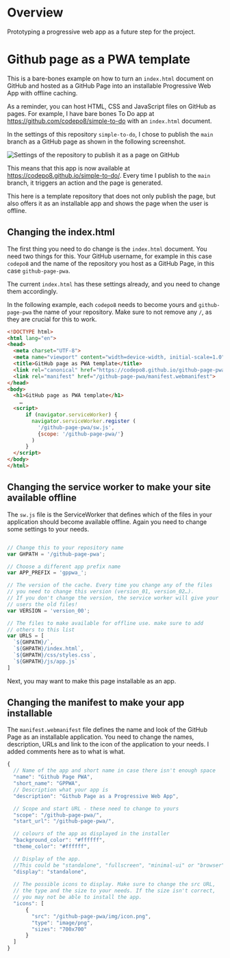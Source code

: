 # Overview

Prototyping a progressive web app as a future step for the project.

# Github page as a PWA template

This is a bare-bones example on how to turn an `index.html` document on GitHub and hosted as a GitHub Page into an installable Progressive Web App with offline caching.

As a reminder, you can host HTML, CSS and JavaScript files on GitHub as pages. For example, I have bare bones To Do app at https://github.com/codepo8/simple-to-do with an `index.html` document.

In the settings of this repository `simple-to-do`, I chose to publish the `main` branch as a GitHub page as shown in the following screenshot.

![Settings of the repository to publish it as a page on GitHub](publish-as-page.png)

This means that this app is now available at https://codepo8.github.io/simple-to-do/. Every time I publish to the `main` branch, it triggers an action and the page is generated.

This here is a template repository that does not only publish the page, but also offers it as an installable app and shows the page when the user is offline.

## Changing the index.html

The first thing you need to do change is the `index.html` document. You need two things for this. Your GitHub username, for example in this case `codepo8` and the name of the repository you host as a GitHub Page, in this case `github-page-pwa`.

The current `index.html` has these settings already, and you need to change them accordingly.

In the following example, each `codepo8` needs to become yours and `github-page-pwa` the name of your repository. Make sure to not remove any `/`, as they are crucial for this to work.

``` html
<!DOCTYPE html>
<html lang="en">
<head>
  <meta charset="UTF-8">
  <meta name="viewport" content="width=device-width, initial-scale=1.0">
  <title>GitHub page as PWA template</title>
  <link rel="canonical" href="https://codepo8.github.io/github-page-pwa/" />
  <link rel="manifest" href="/github-page-pwa/manifest.webmanifest">
</head>
<body>
  <h1>GitHub page as PWA template</h1>
    …
  <script>
      if (navigator.serviceWorker) {
        navigator.serviceWorker.register (
          '/github-page-pwa/sw.js',
          {scope: '/github-page-pwa/'}
        )
      }
  </script>
</body>
</html>
```

## Changing the service worker to make your site available offline

The `sw.js` file is the ServiceWorker that defines which of the files in your application should become available offline. Again you need to change some settings to your needs.

``` javascript

// Change this to your repository name
var GHPATH = '/github-page-pwa';

// Choose a different app prefix name
var APP_PREFIX = 'gppwa_';

// The version of the cache. Every time you change any of the files
// you need to change this version (version_01, version_02…). 
// If you don't change the version, the service worker will give your
// users the old files!
var VERSION = 'version_00';

// The files to make available for offline use. make sure to add 
// others to this list
var URLS = [    
  `${GHPATH}/`,
  `${GHPATH}/index.html`,
  `${GHPATH}/css/styles.css`,
  `${GHPATH}/js/app.js`
]
```

Next, you may want to make this page installable as an app.

## Changing the manifest to make your app installable

The `manifest.webmanifest` file defines the name and look of the GitHub Page as an installable application. You need to change the names, description, URLs and link to the icon of the application to your needs. I added comments here as to what is what.

``` javascript
{
  // Name of the app and short name in case there isn't enough space
  "name": "Github Page PWA",
  "short_name": "GPPWA",
  // Description what your app is
  "description": "Github Page as a Progressive Web App",

  // Scope and start URL - these need to change to yours
  "scope": "/github-page-pwa/",
  "start_url": "/github-page-pwa/",

  // colours of the app as displayed in the installer
  "background_color": "#ffffff",
  "theme_color": "#ffffff",

  // Display of the app. 
  //This could be "standalone", "fullscreen", "minimal-ui" or "browser"
  "display": "standalone", 
  
  // The possible icons to display. Make sure to change the src URL,
  // the type and the size to your needs. If the size isn't correct, 
  // you may not be able to install the app. 
  "icons": [
      {
        "src": "/github-page-pwa/img/icon.png",
        "type": "image/png",
        "sizes": "700x700"
      }
  ]
}
```
